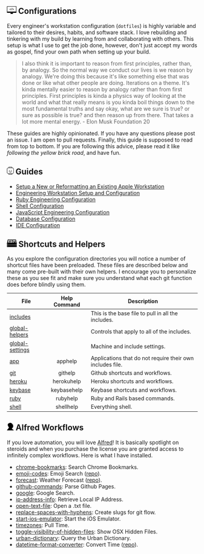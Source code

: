 ## <img src="https://raw.githubusercontent.com/chrishough/my-configurations/master/graphics/documentation/readmes/computer.svg" height="20"> Configurations

Every engineer's workstation configuration (`dotfiles`) is highly variable and tailored to their desires, habits, and software stack. I love rebuilding and tinkering with my build by learning from and collaborating with others.  This setup is what I use to get the job done, however, don't just accept my words as gospel, find your own path when setting up your build.  

>I also think it is important to reason from first principles, rather than, by analogy. So the normal way we conduct our lives is we reason by analogy. We're doing this because it's like something else that was done or like what other people are doing. Iterations on a theme. It's kinda mentally easier to reason by analogy rather than from first principles. First principles is kinda a physics way of looking at the world and what that really means is you kinda boil things down to the most fundamental truths and say okay, what are we sure is true? or sure as possible is true? and then reason up from there. That takes a lot more mental energy. - Elon Musk Foundation 20

These guides are highly opinionated. If you have any questions please post an issue. I am open to pull requests. Finally, this guide is supposed to read from top to bottom. If you are following this advice, please read it like *following the yellow brick road*, and have fun.  

## <img src="https://raw.githubusercontent.com/chrishough/my-configurations/master/graphics/documentation/readmes/face.svg" height="20"> Guides
- [Setup a New or Reformatting an Existing Apple Workstation](/guides/build.md)
- [Engineering Workstation Setup and Configuration](/guides/workstation.md)
- [Ruby Engineering Configuration](/guides/ruby.md)
- [Shell Configuration](/guides/shell.md)
- [JavaScript Engineering Configuration](/guides/js.md)
- [Database Configuration](/guides/database.md)
- [IDE Configuration](/guides/ide.md)

## <img src="https://raw.githubusercontent.com/chrishough/my-configurations/master/graphics/documentation/readmes/toolbox.svg" height="20"> Shortcuts and Helpers

As you explore the configuration directories you will notice a number of shortcut files have been preloaded.  These files are described below and many come pre-built with their own helpers.  I encourage you to personalize these as you see fit and make sure you understand what each git function does before blindly using them.

| File  | Help Command | Description  |
|---|:---:|---|
|[includes](https://github.com/chrishough/my-configurations/blob/master/workstation/shell/includes)| |This is the base file to pull in all the includes.|
|[global-helpers](https://github.com/chrishough/my-configurations/blob/master/workstation/shell/global-helpers)| |Controls that apply to all of the includes.|
|[global-settings](https://github.com/chrishough/my-configurations/blob/master/workstation/shell/global-settings)| |Machine and include settings.|
|[app](https://github.com/chrishough/my-configurations/blob/master/workstation/shell/shortcuts/app)| apphelp | Applications that do not require their own includes file.|
|[git](https://github.com/chrishough/my-configurations/blob/master/workstation/shell/shortcuts/git)| githelp | Github shortcuts and workflows.|
|[heroku](https://github.com/chrishough/my-configurations/blob/master/workstation/shell/shortcuts/heroku)| herokuhelp | Heroku shortcuts and workflows.|
|[keybase](https://github.com/chrishough/my-configurations/blob/master/workstation/shell/shortcuts/keybase)| keybasehelp |Keybase shortcuts and workflows.|
|[ruby](https://github.com/chrishough/my-configurations/blob/master/workstation/shell/shortcuts/ruby)| rubyhelp | Ruby and Rails based commands.|
|[shell](https://github.com/chrishough/my-configurations/blob/master/workstation/shell/shortcuts/shell)| shellhelp | Everything shell.|

## <img src="https://raw.githubusercontent.com/chrishough/my-configurations/master/graphics/documentation/readmes/alfred.svg" height="20"> Alfred Workflows

If you love automation, you will love [Alfred](https://www.alfredapp.com/)! It is basically spotlight on steroids and when you purchase the license you are granted access to infinitely complex workflows.  Here is what I have installed.

* [chrome-bookmarks](https://github.com/chrishough/my-configurations/raw/master/scripts/alfred/chrome-bookmarks.alfredworkflow): Search Chrome Bookmarks.
* [emoji-codes](https://github.com/chrishough/my-configurations/raw/master/scripts/alfred/emoji-codes.alfredworkflow): Emoji Search ([repo](https://github.com/carlosgaldino/alfred-emoji-workflow)).
* [forecast](https://github.com/chrishough/my-configurations/raw/master/scripts/alfred/.alfredworkflow): Weather Forecast ([repo](http://github.com/kejadlen/forecast.alfredworkflow)).
* [github-commands](https://github.com/chrishough/my-configurations/raw/master/scripts/alfred/github-commands.alfredworkflow): Parse Github Pages.
* [google](https://github.com/chrishough/my-configurations/raw/master/scripts/alfred/google.alfredworkflow): Google Search.
* [ip-address-info](https://github.com/chrishough/my-configurations/raw/master/scripts/alfred/ip-address-info.alfredworkflow): Retrieve Local IP Address.
* [open-text-file](https://github.com/chrishough/my-configurations/raw/master/scripts/alfred/open-text-file.alfredworkflow): Open a .txt file.
* [replace-spaces-with-hyphens](https://github.com/chrishough/my-configurations/raw/master/scripts/alfred/replace-spaces-with-hyphens.alfredworkflow): Create slugs for git flow.
* [start-ios-emulator](https://github.com/chrishough/my-configurations/raw/master/scripts/alfred/start-ios-emulator.alfredworkflow): Start the iOS Emulator.
* [timezones](https://github.com/chrishough/my-configurations/raw/master/scripts/alfred/timezones.alfredworkflow): Pull Time.
* [toggle-visibility-of-hidden-files](https://github.com/chrishough/my-configurations/raw/master/scripts/alfred/toggle-visibility-of-hidden-files.alfredworkflow): Show OSX Hidden Files.
* [urban-dictionary](https://github.com/chrishough/my-configurations/raw/master/scripts/alfred/urban-dictionary.alfredworkflow): Query the Urban Dictionary.
* [datetime-format-converter](https://github.com/chrishough/my-configurations/raw/master/scripts/alfred/datetime-format-converter.alfredworkflow): Convert Time ([repo](https://github.com/mwaterfall/alfred-datetime-format-converter)).
